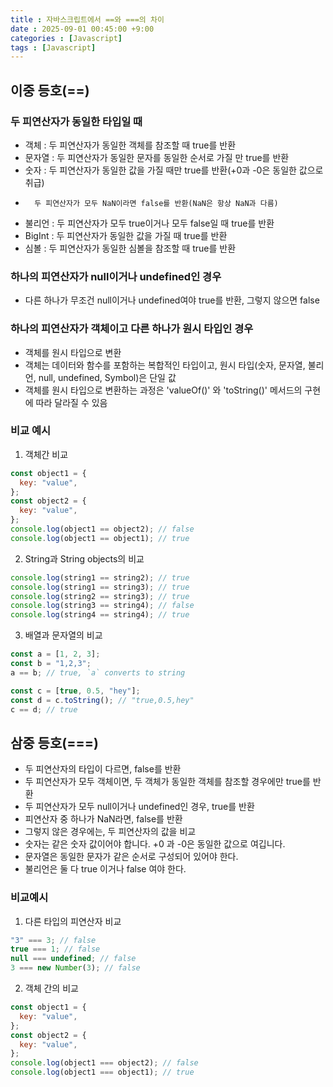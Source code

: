 ```yaml
---
title : 자바스크립트에서 ==와 ===의 차이
date : 2025-09-01 00:45:00 +9:00
categories : [Javascript]
tags : [Javascript]
---
```


## 이중 등호(==)

### 두 피연산자가 동일한 타입일 때
- 객체 : 두 피연산자가 동일한 객체를 참조할 때 true를 반환
- 문자열 : 두 피연산자가 동일한 문자를 동일한 순서로 가질 만 true를 반환
- 숫자 : 두 피연산자가 동일한 값을 가질 때만 true를 반환(+0과 -0은 동일한 값으로 취급)
-       두 피연산자가 모두 NaN이라면 false를 반환(NaN은 항상 NaN과 다름)
- 불리언  : 두 피연산자가 모두 true이거나 모두 false일 때 true를 반환
- BigInt : 두 피연산자가 동일한 값을 가질 때 true를 반환
- 심볼 : 두 피연산자가 동일한 심볼을 참조할 때 true를 반환

### 하나의 피연산자가 null이거나 undefined인 경우
- 다른 하나가 무조건 null이거나 undefined여야 true를 반환, 그렇지 않으면 false

### 하나의 피연산자가 객체이고 다른 하나가 원시 타입인 경우
- 객체를 원시 타입으로 변환
- 객체는 데이터와 함수를 포함하는 복합적인 타입이고, 원시 타입(숫자, 문자열, 불리언, null, undefined, Symbol)은 단일 값
- 객체를 원시 타입으로 변환하는 과정은 'valueOf()' 와 'toString()' 메서드의 구현에 따라 달라질 수 있음

### 비교 예시 
1. 객체간 비교
```javascript
const object1 = {
  key: "value",
};
const object2 = {
  key: "value",
};
console.log(object1 == object2); // false
console.log(object1 == object1); // true
```

2. String과 String objects의 비교
```javascript
console.log(string1 == string2); // true
console.log(string1 == string3); // true
console.log(string2 == string3); // true
console.log(string3 == string4); // false
console.log(string4 == string4); // true
```

3. 배열과 문자열의 비교

```javascript
const a = [1, 2, 3];
const b = "1,2,3";
a == b; // true, `a` converts to string

const c = [true, 0.5, "hey"];
const d = c.toString(); // "true,0.5,hey"
c == d; // true
```

## 삼중 등호(===)
- 두 피연산자의 타입이 다르면, false를 반환
- 두 피연산자가 모두 객체이면, 두 객체가 동일한 객체를 참조할 경우에만 true를 반환
- 두 피연산자가 모두 null이거나 undefined인 경우, true를 반환
- 피연산자 중 하나가 NaN라면, false를 반환
- 그렇지 않은 경우에는, 두 피연산자의 값을 비교
- 숫자는 같은 숫자 값이어야 합니다. +0 과 -0은 동일한 값으로 여깁니다.
- 문자열은 동일한 문자가 같은 순서로 구성되어 있어야 한다.
- 불리언은 둘 다 true 이거나 false 여야 한다.

### 비교예시
1. 다른 타입의 피연산자 비교
```javascript
"3" === 3; // false
true === 1; // false
null === undefined; // false
3 === new Number(3); // false
```

2. 객체 간의 비교
```javascript
const object1 = {
  key: "value",
};
const object2 = {
  key: "value",
};
console.log(object1 === object2); // false
console.log(object1 === object1); // true
```